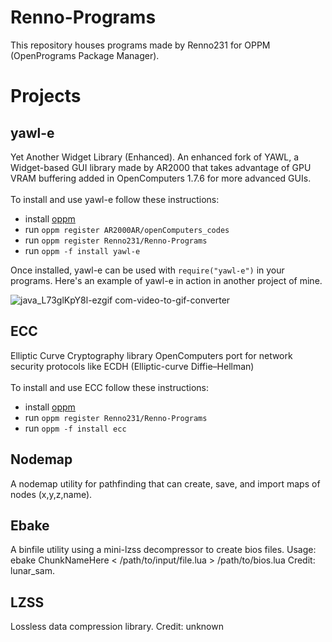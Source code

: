 # Renno-Programs
This repository houses programs made by Renno231 for OPPM (OpenPrograms Package Manager).

# Projects
## yawl-e
Yet Another Widget Library (Enhanced). An enhanced fork of YAWL, a Widget-based GUI library made by AR2000 that takes advantage of GPU VRAM buffering added in OpenComputers 1.7.6 for more advanced GUIs.
<br><br> To install and use yawl-e follow these instructions:
- install [oppm](https://ocdoc.cil.li/tutorial:program:oppm)
- run `oppm register AR2000AR/openComputers_codes`
- run `oppm register Renno231/Renno-Programs`
- run `oppm -f install yawl-e`

Once installed, yawl-e can be used with `require("yawl-e")` in your programs.
Here's an example of yawl-e in action in another project of mine.

![java_L73glKpY8l-ezgif com-video-to-gif-converter](https://github.com/Renno231/Renno-Programs/assets/75190549/d81f54f3-d4f1-42af-aa90-b245ecd3b330)


## ECC
Elliptic Curve Cryptography library OpenComputers port for network security protocols like ECDH (Elliptic-curve Diffie–Hellman)
<br><br> To install and use ECC follow these instructions:
- install [oppm](https://ocdoc.cil.li/tutorial:program:oppm)
- run `oppm register Renno231/Renno-Programs`
- run `oppm -f install ecc`

## Nodemap
A nodemap utility for pathfinding that can create, save, and import maps of nodes (x,y,z,name).

## Ebake
A binfile utility using a mini-lzss decompressor to create bios files. Usage: ebake ChunkNameHere < /path/to/input/file.lua > /path/to/bios.lua Credit: lunar_sam.

## LZSS
Lossless data compression library. Credit: unknown